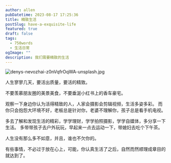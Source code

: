 ```yaml
---
author: allen
pubDatetime: 2023-08-17 17:25:36
title: 精致生活
postSlug: have-a-exquisite-life
featured: true
draft: false
tags:
  - 750words
  - 生活日常
ogImage: ""
description: 我们需要精致的生活
---
```


![denys-nevozhai-z0nVqfrOqWA-unsplash.jpg](http://image.allenxing.club/202308171739727.jpg)

人生寥寥几天，要活出质量，要活的精致。

不要羡慕朋友圈的美景美食，不要垂涎小红书上的香车豪宅。

观察一下身边你认为活得精致的人，人家会摄影会剪辑视频，生活多姿多彩。
而你只会抱怨大环境不好，老板总是针对你，老婆不理解你，孩子总是看手机电视。

多去了解和发现生活的精彩，学学理财，学学拍照摄影，学学自媒体，多分享一下生活。
多带带孩子去户外玩玩，早起来一点去运动一下，带媳妇去吃个下午茶。

人生没有那么多不如意，并且，谁也不欠你的。

有些事情，不必过于放在心上，可能，你认真生活了之后，自然而然顺理成章目的就达到了。
